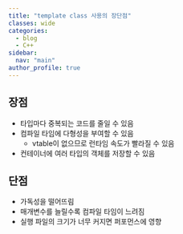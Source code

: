 ```yaml
---
title: "template class 사용의 장단점"
classes: wide
categories: 
  - blog
  - C++
sidebar:
  nav: "main"
author_profile: true
---
```


## 장점
* 타입마다 중복되는 코드를 줄일 수 있음
* 컴파일 타임에 다형성을 부여할 수 있음 
  * vtable이 없으므로 런타임 속도가 빨라질 수 있음
* 컨테이너에 여러 타입의 객체를 저장할 수 있음

## 단점
* 가독성을 떨어뜨림
* 매개변수를 늘릴수록 컴파일 타임이 느려짐
* 실행 파일의 크기가 너무 커지면 퍼포먼스에 영향
